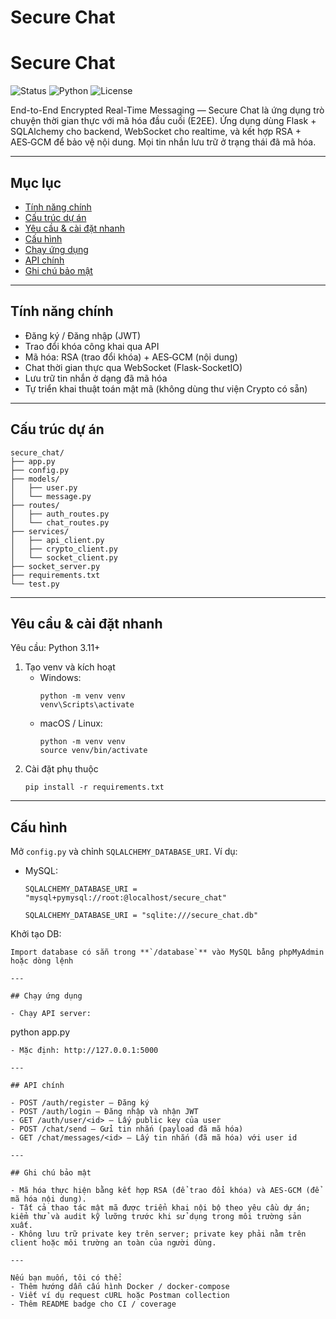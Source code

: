 # Secure Chat  
# Secure Chat

![Status](https://img.shields.io/badge/status-alpha-yellow) ![Python](https://img.shields.io/badge/python-3.11%2B-blue) ![License](https://img.shields.io/badge/license-MIT-lightgrey)

End-to-End Encrypted Real-Time Messaging — Secure Chat là ứng dụng trò chuyện thời gian thực với mã hóa đầu cuối (E2EE). Ứng dụng dùng Flask + SQLAlchemy cho backend, WebSocket cho realtime, và kết hợp RSA + AES‑GCM để bảo vệ nội dung. Mọi tin nhắn lưu trữ ở trạng thái đã mã hóa.

---

## Mục lục

- [Tính năng chính](#tính-năng-chính)  
- [Cấu trúc dự án](#cấu-trúc-dự-án)  
- [Yêu cầu & cài đặt nhanh](#yêu-cầu--cài-đặt-nhanh)  
- [Cấu hình](#cấu-hình)  
- [Chạy ứng dụng](#chạy-ứng-dụng)  
- [API chính](#api-chính)  
- [Ghi chú bảo mật](#ghi-chú-bảo-mật)

---

## Tính năng chính

- Đăng ký / Đăng nhập (JWT)
- Trao đổi khóa công khai qua API
- Mã hóa: RSA (trao đổi khóa) + AES‑GCM (nội dung)
- Chat thời gian thực qua WebSocket (Flask-SocketIO)
- Lưu trữ tin nhắn ở dạng đã mã hóa
- Tự triển khai thuật toán mật mã (không dùng thư viện Crypto có sẵn)

---

## Cấu trúc dự án

```
secure_chat/
├── app.py
├── config.py
├── models/
│   ├── user.py
│   └── message.py
├── routes/
│   ├── auth_routes.py
│   └── chat_routes.py
├── services/
│   ├── api_client.py
│   ├── crypto_client.py
│   └── socket_client.py
├── socket_server.py
├── requirements.txt
└── test.py
```

---

## Yêu cầu & cài đặt nhanh

Yêu cầu: Python 3.11+

1. Tạo venv và kích hoạt
    - Windows:
      ```
      python -m venv venv
      venv\Scripts\activate
      ```
    - macOS / Linux:
      ```
      python -m venv venv
      source venv/bin/activate
      ```
2. Cài đặt phụ thuộc
    ```
    pip install -r requirements.txt
    ```

---

## Cấu hình

Mở `config.py` và chỉnh `SQLALCHEMY_DATABASE_URI`. Ví dụ:

- MySQL:
  ```
  SQLALCHEMY_DATABASE_URI = "mysql+pymysql://root:@localhost/secure_chat"
  ```
  ```
  SQLALCHEMY_DATABASE_URI = "sqlite:///secure_chat.db"
  ```

Khởi tạo DB:
```
Import database có sẵn trong **`/database`** vào MySQL bằng phpMyAdmin hoặc dòng lệnh

---

## Chạy ứng dụng

- Chạy API server:
  ```
  python app.py
  ```
- Mặc định: http://127.0.0.1:5000

---

## API chính

- POST /auth/register — Đăng ký
- POST /auth/login — Đăng nhập và nhận JWT
- GET /auth/user/<id> — Lấy public key của user
- POST /chat/send — Gửi tin nhắn (payload đã mã hóa)
- GET /chat/messages/<id> — Lấy tin nhắn (đã mã hóa) với user id

---

## Ghi chú bảo mật

- Mã hóa thực hiện bằng kết hợp RSA (để trao đổi khóa) và AES‑GCM (để mã hóa nội dung).  
- Tất cả thao tác mật mã được triển khai nội bộ theo yêu cầu dự án; kiểm thử và audit kỹ lưỡng trước khi sử dụng trong môi trường sản xuất.  
- Không lưu trữ private key trên server; private key phải nằm trên client hoặc môi trường an toàn của người dùng.

---

Nếu bạn muốn, tôi có thể:
- Thêm hướng dẫn cấu hình Docker / docker-compose
- Viết ví dụ request cURL hoặc Postman collection
- Thêm README badge cho CI / coverage
